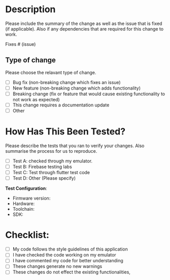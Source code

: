 # Description

Please include the summary of the change as well as the issue that is fixed (if applicable). Also if any dependencies that are required for this change to work.

Fixes # (issue)

## Type of change

Please choose the relavant type of change.

- [ ] Bug fix (non-breaking change which fixes an issue)
- [ ] New feature (non-breaking change which adds functionality)
- [ ] Breaking change (fix or feature that would cause existing functionality to not work as expected)
- [ ] This change requires a documentation update
- [ ] Other

# How Has This Been Tested?

Please describe the tests that you ran to verify your changes. Also summarise the process for us to reproduce.

- [ ] Test A: checked through my emulator.
- [ ] Test B: Firebase testing labs
- [ ] Test C: Test through flutter test code
- [ ] Test D: Other (Please specify)

**Test Configuration**:
* Firmware version:
* Hardware:
* Toolchain:
* SDK:

# Checklist:

- [ ] My code follows the style guidelines of this application
- [ ] I have checked the code working on my emulator
- [ ] I have commented my code for better understanding
- [ ] These changes generate no new warnings
- [ ] These changes do not effect the existing functionalities, 
